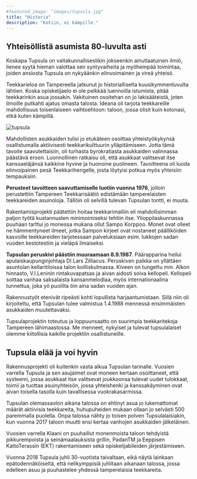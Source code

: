 ```yaml
---
#featured_image: "images/tupsula.jpg"
title: "Historia"
description: "Kotiin, ei kämpille."
---
```




## Yhteisöllistä asumista 80-luvulta asti

Koskapa Tupsula on valtakunnallisestikin jokseenkin ainutlaatuinen ilmiö, lienee syytä hieman valottaa sen syntyvaiheita ja myöhempää toimintaa, joiden ansiosta Tupsula on nykyäänkin elinvoimainen ja vireä yhteisö.

Teekkarieloa on Tampereella jatkunut jo historialliselta kuusikymmenluvulta lähtien. Koska opiskelijaelo ei ole pelkkää luennoilla istumista, pitää teekkarinkin asua jossakin. Vakituinen osoitehan on jo lakisääteistä, joten ilmoille putkahti ajatus omasta talosta. Ideana oli tarjota teekkareille mahdollisuus toisenlaiseen vaihtoehtoon: taloon, jossa olisit kuin kotonasi, etkä kuten kämpillä.

![tupsula](/images/tupsulalogo.png)

Mahdollisten asukkaiden tulisi jo etukäteen osoittaa yhteistyökykynsä osallistumalla aktiivisesti teekkarikulttuurin ylläpitämiseen. Jotta tämä tavoite saavutettaisiin, oli turhasta byrokratiasta asukkaiden valinnassa päästävä eroon. Luonnollinen ratkaisu oli, että asukkaat valitsevat itse kanssaeläjänsä kaikkine hyvine ja huonoine puolineen. Tavoitteena oli luoda elinvoipainen pesä Teekkarihengelle, josta löytyisi potkua myös yhteisiin tempauksiin.

**Perusteet tavoitteen saavuttamiselle luotiin vuonna 1976**, jolloin perustettiin Tampereen Teekkarisäätiö edistämään tamperelaisten teekkareiden asuinoloja. Tällöin oli selvillä tulevan Tupsulan tontti, ei muuta.

Rakentamisprojekti päätettiin hoitaa teekkarimalliin eli mahdollisimman paljon työtä kustannusten minimoimiseksi tehtiin itse. Ylioppilaskunnassa puuhaan tarttui jo monessa mukana ollut Sampo Korppoo. Monet ovat olleet ne hämmentyneet ilmeet, jotka Sampon kirjeet ovat nostaneet päälliköiden kasvoille teekkareiden tarjotessaan palveluksiaan esim. lukkojen sadan vuoden kestotestiin ja vieläpä ilmaiseksi.

**Tupsulan peruskivi päästiin muuraamaan 8.9.1987**. Päärapparina heilui apulaiskaupunginjohtaja DI Lars Zilliacus. Peruskiven paikka on yllättäen asuntolan kellaritiloissa talon koilliskulmassa. Kiveen on tungettu mm. Alkon hinnasto, V.I.Leninin rintakuvapatsas ja aivan aidosti soiva kellopeli. Kellopeli soittaa vanhaa saksalaista kansanmelodiaa, myös internationaalina tunnettua, joka yö puolilta öin aina sadan vuoden ajan.

Rakennustyöt etenivät ripeästi kohti lopullista harjaantumistaan. Sillä niin oli kirjoitettu, että Tupsulan tulee valmistua 1.4.1988 mennessä ensimmäisten asukkaiden muutettavaksi.

Tupsulaprojektin toteutus ja loppuunsaatto on suurimpia teekkaritekoja Tampereen lähimaastossa. Me menneet, nykyiset ja tulevat tupsulalaiset olemme kiitollisia kaikille projektiin osallistuneille.

## Tupsula elää ja voi hyvin

Rakennusprojekti oli kuitenkin vasta alkua Tupsulan tarinalle. Vuosien varrella Tupsula ja sen asujaimet ovat moneen kertaan osoittaneet, että systeemi, jossa asukkaat itse valitsevat joukkoonsa tulevat uudet tulokkaat, toimii ja tuottaa asuinyhteisön, jossa yhteishenki ja kanssakäyminen ovat aivan toisella tasolla kuin tavallisessa vuokrakasarmissa.

Tupsulan olemassaolon aikana talossa on ehtinyt asua jo lukemattomat määrät aktiivisia teekkareita, huhupuheiden mukaan ollaan jo selvästi 500 paremmalla puolella. Onpa talossa nähty jo toisen polven Tupsulalaisiakin, kun vuonna 2017 taloon muutti ensi kertaa vanhojen asukkaiden jälkeläinen.

Vuosien varrella Klaani on puuhaillut monenmoista taloon tehdyistä pikkurempoista ja seinämaalauksista grillin, PadanTM ja Eeppisen KattoTerassin (EKT) rakentamiseen sekä opiskelijabileiden järjestämiseen.

Vuonna 2018 Tupsula juhli 30-vuotista taivaltaan, eikä näytä lainkaan epätodennäköiseltä, että nelikymppisiä juhlitaan aikanaan talossa, jossa edelleen asuu ja puuhastelee yhdessä tamperelaisia teekkareita.